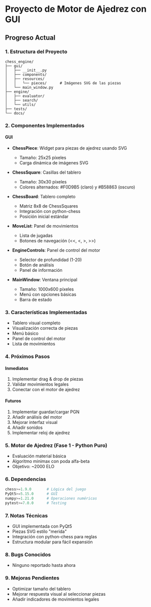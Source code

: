 # Proyecto de Motor de Ajedrez con GUI
## Progreso Actual

### 1. Estructura del Proyecto
```
chess_engine/
├── gui/
│   ├── __init__.py
│   ├── components/
│   ├── resources/
│   │   └── pieces/      # Imágenes SVG de las piezas
│   └── main_window.py
├── engine/
│   ├── evaluator/
│   ├── search/
│   └── utils/
├── tests/
└── docs/
```

### 2. Componentes Implementados

#### GUI
- **ChessPiece**: Widget para piezas de ajedrez usando SVG
  - Tamaño: 25x25 píxeles
  - Carga dinámica de imágenes SVG

- **ChessSquare**: Casillas del tablero
  - Tamaño: 30x30 píxeles
  - Colores alternados: #F0D9B5 (claro) y #B58863 (oscuro)

- **ChessBoard**: Tablero completo
  - Matriz 8x8 de ChessSquares
  - Integración con python-chess
  - Posición inicial estándar

- **MoveList**: Panel de movimientos
  - Lista de jugadas
  - Botones de navegación (<<, <, >, >>)

- **EngineControls**: Panel de control del motor
  - Selector de profundidad (1-20)
  - Botón de análisis
  - Panel de información

- **MainWindow**: Ventana principal
  - Tamaño: 1000x600 píxeles
  - Menú con opciones básicas
  - Barra de estado

### 3. Características Implementadas
- Tablero visual completo
- Visualización correcta de piezas
- Menú básico
- Panel de control del motor
- Lista de movimientos

### 4. Próximos Pasos

#### Inmediatos
1. Implementar drag & drop de piezas
2. Validar movimientos legales
3. Conectar con el motor de ajedrez

#### Futuros
1. Implementar guardar/cargar PGN
2. Añadir análisis del motor
3. Mejorar interfaz visual
4. Añadir sonidos
5. Implementar reloj de ajedrez

### 5. Motor de Ajedrez (Fase 1 - Python Puro)
- Evaluación material básica
- Algoritmo minimax con poda alfa-beta
- Objetivo: ~2000 ELO

### 6. Dependencias
```python
chess>=1.9.0       # Lógica del juego
PyQt5>=5.15.0      # GUI
numpy>=1.21.0      # Operaciones numéricas
pytest>=7.0.0      # Testing
```

### 7. Notas Técnicas
- GUI implementada con PyQt5
- Piezas SVG estilo "merida"
- Integración con python-chess para reglas
- Estructura modular para fácil expansión

### 8. Bugs Conocidos
- Ninguno reportado hasta ahora

### 9. Mejoras Pendientes
- Optimizar tamaño del tablero
- Mejorar respuesta visual al seleccionar piezas
- Añadir indicadores de movimientos legales
